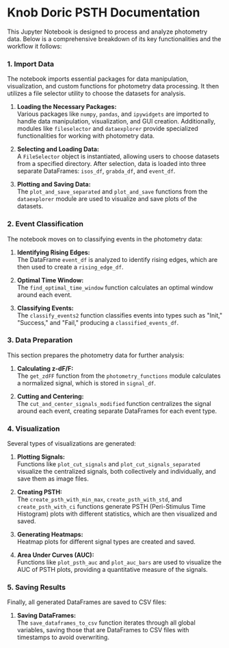 # Knob Doric PSTH Documentation

This Jupyter Notebook is designed to process and analyze photometry data. Below is a comprehensive breakdown of its key functionalities and the workflow it follows:

### 1. Import Data

The notebook imports essential packages for data manipulation, visualization, and custom functions for photometry data processing. It then utilizes a file selector utility to choose the datasets for analysis.

1. **Loading the Necessary Packages:**  
   Various packages like `numpy`, `pandas`, and `ipywidgets` are imported to handle data manipulation, visualization, and GUI creation. Additionally, modules like `fileselector` and `dataexplorer` provide specialized functionalities for working with photometry data.

2. **Selecting and Loading Data:**  
   A `FileSelector` object is instantiated, allowing users to choose datasets from a specified directory. After selection, data is loaded into three separate DataFrames: `isos_df`, `grabda_df`, and `event_df`.

3. **Plotting and Saving Data:**  
   The `plot_and_save_separated` and `plot_and_save` functions from the `dataexplorer` module are used to visualize and save plots of the datasets.

### 2. Event Classification

The notebook moves on to classifying events in the photometry data:

1. **Identifying Rising Edges:**  
   The DataFrame `event_df` is analyzed to identify rising edges, which are then used to create a `rising_edge_df`.

2. **Optimal Time Window:**  
   The `find_optimal_time_window` function calculates an optimal window around each event.

3. **Classifying Events:**  
   The `classify_events2` function classifies events into types such as "Init," "Success," and "Fail," producing a `classified_events_df`.

### 3. Data Preparation

This section prepares the photometry data for further analysis:

1. **Calculating z-dF/F:**  
   The `get_zdFF` function from the `photometry_functions` module calculates a normalized signal, which is stored in `signal_df`.

2. **Cutting and Centering:**  
   The `cut_and_center_signals_modified` function centralizes the signal around each event, creating separate DataFrames for each event type.

### 4. Visualization

Several types of visualizations are generated:

1. **Plotting Signals:**  
   Functions like `plot_cut_signals` and `plot_cut_signals_separated` visualize the centralized signals, both collectively and individually, and save them as image files.

2. **Creating PSTH:**  
   The `create_psth_with_min_max`, `create_psth_with_std`, and `create_psth_with_ci` functions generate PSTH (Peri-Stimulus Time Histogram) plots with different statistics, which are then visualized and saved.

3. **Generating Heatmaps:**  
   Heatmap plots for different signal types are created and saved.

4. **Area Under Curves (AUC):**  
   Functions like `plot_psth_auc` and `plot_auc_bars` are used to visualize the AUC of PSTH plots, providing a quantitative measure of the signals.

### 5. Saving Results

Finally, all generated DataFrames are saved to CSV files:

1. **Saving DataFrames:**  
   The `save_dataframes_to_csv` function iterates through all global variables, saving those that are DataFrames to CSV files with timestamps to avoid overwriting.
